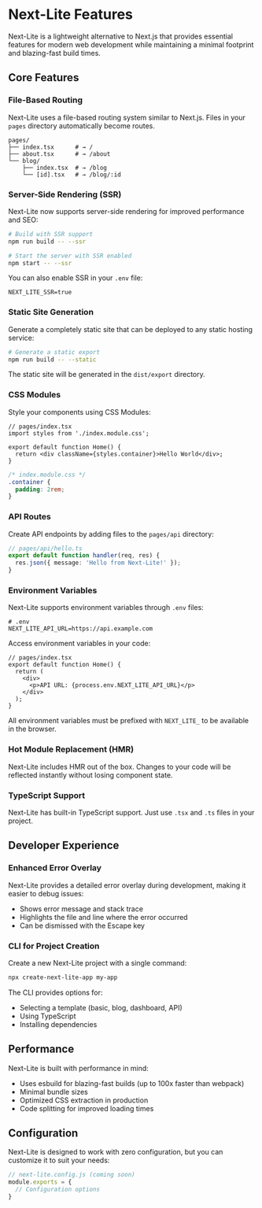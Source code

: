 # Next-Lite Features

Next-Lite is a lightweight alternative to Next.js that provides essential features for modern web development while maintaining a minimal footprint and blazing-fast build times.

## Core Features

### File-Based Routing

Next-Lite uses a file-based routing system similar to Next.js. Files in your `pages` directory automatically become routes.

```
pages/
├── index.tsx      # → /
├── about.tsx      # → /about
└── blog/
    ├── index.tsx  # → /blog
    └── [id].tsx   # → /blog/:id
```

### Server-Side Rendering (SSR)

Next-Lite now supports server-side rendering for improved performance and SEO:

```bash
# Build with SSR support
npm run build -- --ssr

# Start the server with SSR enabled
npm start -- --ssr
```

You can also enable SSR in your `.env` file:

```
NEXT_LITE_SSR=true
```

### Static Site Generation

Generate a completely static site that can be deployed to any static hosting service:

```bash
# Generate a static export
npm run build -- --static
```

The static site will be generated in the `dist/export` directory.

### CSS Modules

Style your components using CSS Modules:

```tsx
// pages/index.tsx
import styles from './index.module.css';

export default function Home() {
  return <div className={styles.container}>Hello World</div>;
}
```

```css
/* index.module.css */
.container {
  padding: 2rem;
}
```

### API Routes

Create API endpoints by adding files to the `pages/api` directory:

```typescript
// pages/api/hello.ts
export default function handler(req, res) {
  res.json({ message: 'Hello from Next-Lite!' });
}
```

### Environment Variables

Next-Lite supports environment variables through `.env` files:

```
# .env
NEXT_LITE_API_URL=https://api.example.com
```

Access environment variables in your code:

```tsx
// pages/index.tsx
export default function Home() {
  return (
    <div>
      <p>API URL: {process.env.NEXT_LITE_API_URL}</p>
    </div>
  );
}
```

All environment variables must be prefixed with `NEXT_LITE_` to be available in the browser.

### Hot Module Replacement (HMR)

Next-Lite includes HMR out of the box. Changes to your code will be reflected instantly without losing component state.

### TypeScript Support

Next-Lite has built-in TypeScript support. Just use `.tsx` and `.ts` files in your project.

## Developer Experience

### Enhanced Error Overlay

Next-Lite provides a detailed error overlay during development, making it easier to debug issues:

- Shows error message and stack trace
- Highlights the file and line where the error occurred
- Can be dismissed with the Escape key

### CLI for Project Creation

Create a new Next-Lite project with a single command:

```bash
npx create-next-lite-app my-app
```

The CLI provides options for:
- Selecting a template (basic, blog, dashboard, API)
- Using TypeScript
- Installing dependencies

## Performance

Next-Lite is built with performance in mind:

- Uses esbuild for blazing-fast builds (up to 100x faster than webpack)
- Minimal bundle sizes
- Optimized CSS extraction in production
- Code splitting for improved loading times

## Configuration

Next-Lite is designed to work with zero configuration, but you can customize it to suit your needs:

```javascript
// next-lite.config.js (coming soon)
module.exports = {
  // Configuration options
}
```
